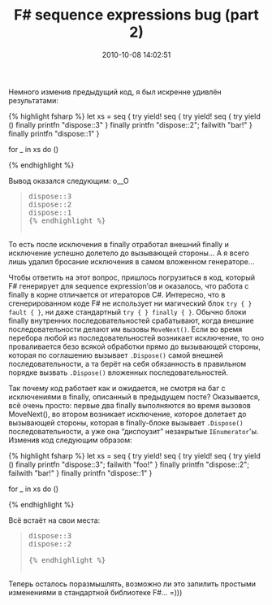 ﻿---
layout: post
title: "F# sequence expressions bug (part 2)"
date: 2010-10-08 14:02:51
categories: 1268526072
tags: fsharp seq ienumerable dispose finally
---
Немного изменив предыдущий код, я был искренне удивлён результатами:

{% highlight fsharp %}
let xs = seq {
    try yield! seq {
        try yield! seq {
            try yield ()
            finally printfn "dispose::3" }
        finally printfn "dispose::2"; failwith "bar!" }
    finally printfn "dispose::1" }

for _ in xs do ()

{% endhighlight %}

Вывод оказался следующим: o__O

<blockquote>
<pre class="box">dispose::3<br/>dispose::2<br/>dispose::1
{% endhighlight %}

</blockquote>
То есть после исключения в finally отработал внешний finally и исключение успешно долетело до вызывающей стороны… А я всего лишь удалил бросание исключения в самом вложенном генераторе…

Чтобы ответить на этот вопрос, пришлось погрузиться в код, который F# генерирует для sequence expression’ов и оказалось, что работа с finally в корне отличается от итераторов C#. Интересно, что в сгенерированном коде F# не использует ни магический блок `try { } fault { }`, ни даже стандартный `try { } finally { }`. Обычно блоки finally внутренних последовательностей срабатывают, когда внешние последовательности делают им вызовы `MoveNext()`. Если во время перебора любой из последовательностей возникает исключение, то оно проваливается безо всякой обработки прямо до вызывающей стороны, которая по соглашению вызывает `.Dispose()` самой внешней последовательности, а та берёт на себя обязанность в правильном порядке вызвать `.Dispose()` вложенных последовательностей.

Так почему код работает как и ожидается, не смотря на баг с исключениями в finally, описанный в предыдущем посте? Оказывается, всё очень просто: первые два finally выполняются во время вызовов MoveNext(), во втором возникает исключение, которое долетает до вызывающей стороны, которая в finally-блоке вызывает `.Dispose()` последовательности, а уже она “диспоузит” незакрытые `IEnumerator`'ы. Изменив код следующим образом:

{% highlight fsharp %}
let xs = seq {
    try yield! seq {
        try yield! seq {
            try yield ()
            finally printfn "dispose::3"; failwith "foo!" }
        finally printfn "dispose::2"; failwith "bar!" }
    finally printfn "dispose::1" }

for _ in xs do ()

{% endhighlight %}

Всё встаёт на свои места:

<blockquote>
<pre class="box">dispose::3<br/>dispose::2<br/>
{% endhighlight %}

</blockquote>
Теперь осталось поразмышлять, возможно ли это запилить простыми изменениями в стандартной библиотеке F#… =)))